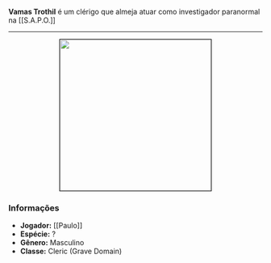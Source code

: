 **Vamas Trothil** é um clérigo que almeja atuar como investigador paranormal na [[S.A.P.O.]]

---

<div style="text-align: center;">
<img src="https://i.imgur.com/fiSSG4v.jpeg" width="300" style="border: 1px solid black;">
</div>

### Informações

- **Jogador:** [[Paulo]]
- **Espécie:** ?
- **Gênero:** Masculino
- **Classe:** Cleric (Grave Domain)